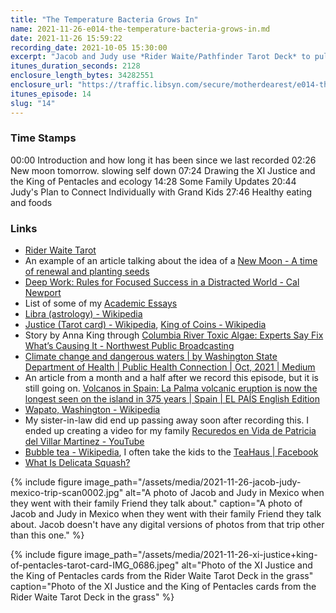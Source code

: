 ```yaml
---
title: "The Temperature Bacteria Grows In"
name: 2021-11-26-e014-the-temperature-bacteria-grows-in.md
date: 2021-11-26 15:59:22
recording_date: 2021-10-05 15:30:00
excerpt: "Jacob and Judy use *Rider Waite/Pathfinder Tarot Deck* to pull the *XI Justice* and the *Kind of Pentacles*. They talk about the process of the new moon, and it is a time for planting seeds and thinking, and how Judy is working on slowing down. They speak of ecology and climate change, building relationships, building rapport with kids, and thinking about healthy eating."
itunes_duration_seconds: 2128
enclosure_length_bytes: 34282551
enclosure_url: "https://traffic.libsyn.com/secure/motherdearest/e014-the-temperature-bacteria-grows-in.mp3"
itunes_episode: 14
slug: "14"
---
```


### Time Stamps

00:00 Introduction and how long it has been since we last recorded
02:26 New moon tomorrow. slowing self down
07:24 Drawing the XI Justice and the King of Pentacles and ecology
14:28 Some Family Updates
20:44 Judy's Plan to Connect Individually with Grand Kids
27:46 Healthy eating and foods

### Links

- [Rider Waite Tarot](https://www.amazon.com/Pocket-Rider-Waite-Arthur-Edward/dp/0880793465/ref=sr_1_13?keywords=Rider-Waite+Tarot&qid=1637971273&sr=8-13)
- An example of an article talking about the idea of a [New Moon - A time of renewal and planting seeds](https://www.smecrystals.com/post/1029275879015/new-moon-a-time-of-renewal-and-planting)
- [Deep Work: Rules for Focused Success in a Distracted World - Cal Newport](https://www.calnewport.com/books/deep-work/) 
- List of some of my [Academic Essays](https://jacobrcampbell.com/resources/essays/)
- [Libra (astrology) - Wikipedia](https://en.wikipedia.org/wiki/Libra_(astrology))
- [Justice (Tarot card) - Wikipedia](https://en.wikipedia.org/wiki/Justice_(Tarot_card)), [King of Coins - Wikipedia](https://en.wikipedia.org/wiki/King_of_Coins)
-  Story by Anna King through [Columbia River Toxic Algae: Experts Say Fix What’s Causing It - Northwest Public Broadcasting](https://www.nwpb.org/2021/09/30/columbia-river-toxic-algae-experts-say-fix-whats-causing-it/)
- [Climate change and dangerous waters | by Washington State Department of Health | Public Health Connection | Oct, 2021 | Medium](https://medium.com/wadepthealth/climate-change-and-dangerous-waters-9ba68a6d5839)
- An article from a month and a half after we record this episode, but it is still going on. [Volcanos in Spain: La Palma volcanic eruption is now the longest seen on the island in 375 years | Spain | EL PAÍS English Edition](https://english.elpais.com/spain/2021-11-25/la-palma-volcanic-eruption-is-now-the-longest-seen-on-the-island-in-375-years.html)
- [Wapato, Washington - Wikipedia](https://en.wikipedia.org/wiki/Wapato,_Washington)
- My sister-in-law did end up passing away soon after recording this. I ended up creating a video for my family [Recuredos en Vida de Patricia del Villar Martinez - YouTube](https://jacobrcampbell.com/blog/2021/10/recuredos-en-vida-de-patricia-del-villar-martinez-youtube/)
- [Bubble tea - Wikipedia](https://en.wikipedia.org/wiki/Bubble_tea), I often take the kids to the [TeaHaus | Facebook](https://www.facebook.com/TeaHausco/)
- [What Is Delicata Squash?](https://www.thespruceeats.com/what-is-delicata-squash-5081666)

{% include figure image_path="/assets/media/2021-11-26-jacob-judy-mexico-trip-scan0002.jpg" alt="A photo of Jacob and Judy in Mexico when they went with their family Friend they talk about." caption="A photo of Jacob and Judy in Mexico when they went with their family Friend they talk about. Jacob doesn't have any digital versions of photos from that trip other than this one." %}

{% include figure image_path="/assets/media/2021-11-26-xi-justice+king-of-pentacles-tarot-card-IMG_0686.jpeg" alt="Photo of the XI Justice and the King of Pentacles cards from the Rider Waite Tarot Deck in the grass" caption="Photo of the XI Justice and the King of Pentacles cards from the Rider Waite Tarot Deck in the grass" %}
